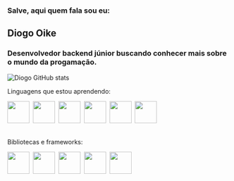 ### Salve, aqui quem fala sou eu:

<h2>Diogo Oike</h2> <!--Colocar link do portfolio?-->
<h3>Desenvolvedor backend júnior buscando conhecer mais sobre o mundo da progamação.</h3>

![Diogo GitHub stats](https://github-readme-stats.vercel.app/api?username=Dnaka27&show_icons=true&theme=cobalt)

<p>Linguagens que estou aprendendo: <br></p>

<div>
    <img src="https://cdn.jsdelivr.net/gh/devicons/devicon/icons/html5/html5-original.svg" width="50" height="50"/>&nbsp;
    <img src="https://cdn.jsdelivr.net/gh/devicons/devicon/icons/css3/css3-original.svg" width="50" height="50"/>&nbsp;
    <img src="https://cdn.jsdelivr.net/gh/devicons/devicon/icons/javascript/javascript-original.svg" width="50" height="50"/>&nbsp;
    <img src="https://cdn.jsdelivr.net/gh/devicons/devicon/icons/java/java-original.svg" width="50" height="50"/>&nbsp;
    <img src="https://cdn.jsdelivr.net/gh/devicons/devicon/icons/python/python-original.svg" width="50" height="50"/>&nbsp;
    <img src="https://cdn.jsdelivr.net/gh/devicons/devicon/icons/cplusplus/cplusplus-plain.svg" width="50" height="50"/>&nbsp;
</div>

<br>

<p>Bibliotecas e frameworks: <br></p> 
  
<div>
  <img src="https://cdn.jsdelivr.net/gh/devicons/devicon/icons/jquery/jquery-plain-wordmark.svg" width="50" height="50"/>&nbsp;
  <img src="https://cdn.jsdelivr.net/gh/devicons/devicon/icons/react/react-original.svg" width="50" height="50"/>&nbsp;
  <img src="https://cdn.jsdelivr.net/gh/devicons/devicon/icons/bootstrap/bootstrap-original.svg" width="50" height="50"/>&nbsp;
  <img src="https://cdn.jsdelivr.net/gh/devicons/devicon/icons/numpy/numpy-original.svg" width="50" height="50"/>&nbsp;
  <img src="https://cdn.jsdelivr.net/gh/devicons/devicon/icons/pandas/pandas-original-wordmark.svg" width="50" height="50"/>&nbsp;
</div>
